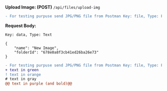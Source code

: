 **Upload Image: (POST)**
`/api/files/upload-img` <br>

```diff
- For testing purpuse send JPG/PNG file from Postman Key: file, Type: File
```

**Request Body:** 
```diff
Key: data, Type: Text
```

```
{
    "name": "New Image",
    "folderId": "678e0a8f3cb41ed26ba26e73"
}
```
```diff
- For testing purpuse send JPG/PNG file from Postman Key: file, Type: File
+ text in green
! text in orange
# text in gray
@@ text in purple (and bold)@@
```
